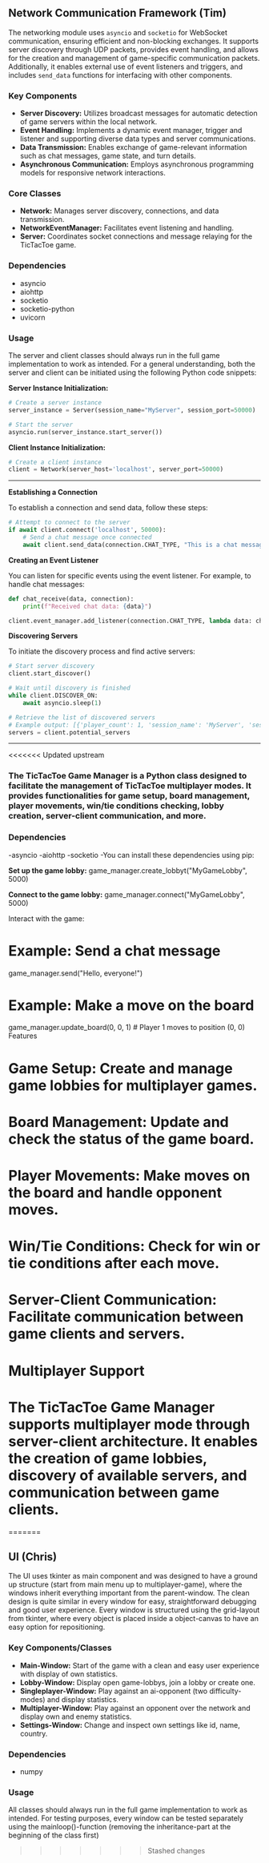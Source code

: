 ## Network Communication Framework (Tim)

The networking module uses `asyncio` and `socketio` for WebSocket communication, ensuring efficient and non-blocking exchanges. It supports server discovery through UDP packets, provides event handling, and allows for the creation and management of game-specific communication packets. Additionally, it enables external use of event listeners and triggers, and includes `send_data` functions for interfacing with other components.

### Key Components
- **Server Discovery:** Utilizes broadcast messages for automatic detection of game servers within the local network.
- **Event Handling:** Implements a dynamic event manager, trigger and listener and supporting diverse data types and server communications.
- **Data Transmission:** Enables exchange of game-relevant information such as chat messages, game state, and turn details.
- **Asynchronous Communication:** Employs asynchronous programming models for responsive network interactions.

### Core Classes
- **Network:** Manages server discovery, connections, and data transmission.
- **NetworkEventManager:** Facilitates event listening and handling.
- **Server:** Coordinates socket connections and message relaying for the TicTacToe game.


### Dependencies
- asyncio
- aiohttp
- socketio
- socketio-python
- uvicorn

### Usage
The server and client classes should always run in the full game implementation to work as intended. For a general understanding, both the server and client can be initiated using the following Python code snippets:

**Server Instance Initialization:**
```python
# Create a server instance
server_instance = Server(session_name="MyServer", session_port=50000)

# Start the server
asyncio.run(server_instance.start_server())
```

**Client Instance Initialization:**
```python
# Create a client instance
client = Network(server_host='localhost', server_port=50000)
```
---

**Establishing a Connection**

To establish a connection and send data, follow these steps:
```python
# Attempt to connect to the server
if await client.connect('localhost', 50000):
    # Send a chat message once connected
    await client.send_data(connection.CHAT_TYPE, "This is a chat message")
```

**Creating an Event Listener**

You can listen for specific events using the event listener. For example, to handle chat messages:
```python
def chat_receive(data, connection):
    print(f"Received chat data: {data}")

client.event_manager.add_listener(connection.CHAT_TYPE, lambda data: chat_receive(data, connection))

```

**Discovering Servers**

To initiate the discovery process and find active servers:

```python
# Start server discovery
client.start_discover()

# Wait until discovery is finished
while client.DISCOVER_ON:
    await asyncio.sleep(1)

# Retrieve the list of discovered servers
# Example output: [{'player_count': 1, 'session_name': 'MyServer', 'session_host': '127.0.0.1', 'session_port': 50000}]
servers = client.potential_servers
```
---
<<<<<<< Updated upstream
### The TicTacToe Game Manager is a Python class designed to facilitate the management of TicTacToe multiplayer modes. It provides functionalities for game setup, board management, player movements, win/tie conditions checking, lobby creation, server-client communication, and more.

### Dependencies
-asyncio
-aiohttp
-socketio
-You can install these dependencies using pip:

**Set up the game lobby:**
game_manager.create_lobbyt("MyGameLobby", 5000)

**Connect to the game lobby:**
game_manager.connect("MyGameLobby", 5000)

Interact with the game:
# Example: Send a chat message
game_manager.send("Hello, everyone!")

# Example: Make a move on the board
game_manager.update_board(0, 0, 1)  # Player 1 moves to position (0, 0)
Features

# Game Setup: Create and manage game lobbies for multiplayer games.
# Board Management: Update and check the status of the game board.
# Player Movements: Make moves on the board and handle opponent moves.
# Win/Tie Conditions: Check for win or tie conditions after each move.
# Server-Client Communication: Facilitate communication between game clients and servers.
# Multiplayer Support
# The TicTacToe Game Manager supports multiplayer mode through server-client architecture. It enables the creation of game lobbies, discovery of available servers, and communication between game clients.





=======

## UI (Chris)

The UI uses tkinter as main component and was designed to have a ground up structure (start from main menu up to multiplayer-game), where the windows inherit everything important from the parent-window. The clean design is quite similar in every window for easy, straightforward debugging and good user experience. Every window is structured using the grid-layout from tkinter, where every object is placed inside a object-canvas to have an easy option for repositioning.

### Key Components/Classes
- **Main-Window:** Start of the game with a clean and easy user experience with display of own statistics.
- **Lobby-Window:** Display open game-lobbys, join a lobby or create one.
- **Singleplayer-Window:** Play against an ai-opponent (two difficulty-modes) and display statistics.
- **Multiplayer-Window:** Play against an opponent over the network and display own and enemy statistics.
- **Settings-Window:** Change and inspect own settings like id, name, country.

### Dependencies
- numpy

### Usage
All classes should always run in the full game implementation to work as intended. For testing purposes, every window can be tested separately using the mainloop()-function (removing the inheritance-part at the beginning of the class first)
>>>>>>> Stashed changes
